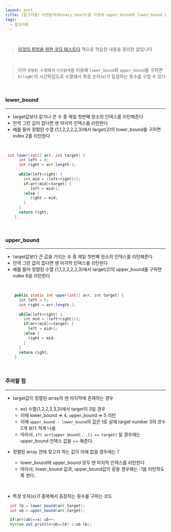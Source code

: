 ```yaml
---
layout: post
title: (알고리즘) 이진탐색(Binary Searh)을 이용해 upper_bound와 lower_bound 값 찾기
tags:
  - 알고리즘
---
```


<br>

> [이것이 취업을 위한 코딩 테스트다](http://www.yes24.com/Product/Goods/91433923) 책으로 학습한 내용을 정리한 글입니다

<br>

>이미 `정렬된 수열`에서 `이진탐색`을 이용해 `lower_bound`와 `upper_bound`를 구하면 `O(logN)`의 시간복잡도로 수열에서 특정 숫자(x)가 등장하는 횟수를 구할 수 있다

<br>

### lower_bound

---

- target값보다 같거나 큰 수 중 제일 첫번째 원소의 인덱스를 리턴해준다
- 만약 그런 값이 없다면 맨 마지막 인덱스를 리턴한다
- 예를 들어 정렬된 수열 {1,1,2,2,2,2,3}에서 target(2)의 lower_bound를 구하면 index 2를 리턴한다

<br>

```java
 int lower(int[] arr, int target) {
      int left = 0;
      int right = arr.length-1;
   
      while(left<right) {
        int mid = (left+right)/2;
        if(arr[mid]<target) {
           left = mid+1;
        }else {
           right = mid;
        }
      }	
      return right;
	}
```

<br>

### upper_bound

---

- target값보다 큰 값을 가지는 수 중 제일 첫번째 원소의 인덱스를 리턴해준다
- 만약 그런 값이 없다면 맨 마지막 인덱스를 리턴한다
- 예를 들어 정렬된 수열 {1,1,2,2,2,2,3}에서 target(2)의 upper_bound를 구하면 index 6을 리턴한다

<br>

```java
	public static int upper(int[] arr, int target) {
      int left = 0;
      int right = arr.length-1;
    
      while(left<right) {
        int mid = (left+right)/2;
        if(arr[mid]<=target) {
          left = mid+1;
        }else {
          right = mid;
        }
      }
      return right;
	}
```

<br>

### 주의할 점

---

- target값이 정렬된 array의 맨 마지막에 존재하는 경우
  - ex) 수열{1,2,2,2,3,3}에서 target이 3일 경우
  - 이때 lower_bound => 4, upper_bound => 5 리턴
  - 이때 `upper_bound - lower_bound`의 값은 1로 실제 target number 3의 갯수 2개 보다 적게 나옴
  - 따라서, `if( arr[upper_bound(...)] == target)` 일 경우에는 upper_bound 인덱스 값을 ++ 해준다.

- 정렬된 array 안에 찾고자 하는 값이 아예 없을 경우에는 ?
  - lower_bound와 upper_bound 모두 맨 마지막 인덱스를 리턴한다
  - 따라서, lower_bound 값과, upper_bound값이 같을 경우에는 -1을 리턴하도록 한다.

<br>

- 특정 숫자(x)가 중복해서 등장하는 횟수를 구하는 코드

```java
  int lb = lower_bound(arr,target);
  int ub = upper_bound(arr,target);

  if(arr[ub]==x) ub++;
  System.out.println(ub==lb?-1:ub-lb);
```

<br>